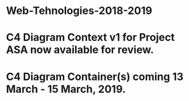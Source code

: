 # Web-Tehnologies-2018-2019

# C4 Diagram Context v1 for Project ASA now available for review.

# C4 Diagram Container(s) coming 13 March - 15 March, 2019.
